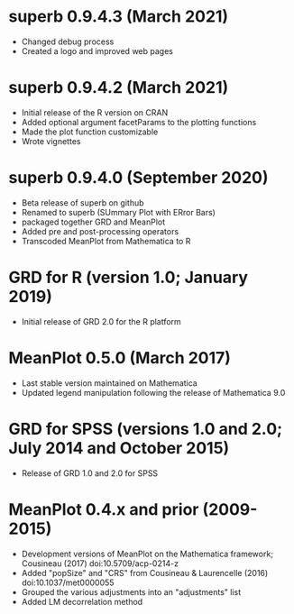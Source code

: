 # superb 0.9.4.3 (March 2021)

* Changed debug process
* Created a logo and improved web pages

# superb 0.9.4.2 (March 2021)

* Initial release of the R version on CRAN
* Added optional argument facetParams to the plotting functions
* Made the plot function customizable
* Wrote vignettes

# superb 0.9.4.0 (September 2020)

* Beta release of superb on github
* Renamed to superb (SUmmary Plot with ERror Bars)
* packaged together GRD and MeanPlot
* Added pre and post-processing operators
* Transcoded MeanPlot from Mathematica to R

# GRD for R (version 1.0; January 2019)

* Initial release of GRD 2.0 for the R platform

# MeanPlot 0.5.0 (March 2017)

* Last stable version maintained on Mathematica
* Updated legend manipulation following the release of Mathematica 9.0

# GRD for SPSS (versions 1.0 and 2.0; July 2014 and October 2015)

* Release of GRD 1.0 and 2.0 for SPSS

# MeanPlot 0.4.x and prior (2009-2015)

* Development versions of MeanPlot on the Mathematica framework; Cousineau (2017) doi:10.5709/acp-0214-z
* Added "popSize" and "CRS" from Cousineau & Laurencelle (2016) doi:10.1037/met0000055
* Grouped the various adjustments into an "adjustments" list
* Added LM decorrelation method


